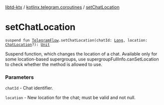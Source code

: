 [libtd-ktx](../index.md) / [kotlinx.telegram.coroutines](index.md) / [setChatLocation](./set-chat-location.md)

# setChatLocation

`suspend fun `[`TelegramFlow`](../kotlinx.telegram.core/-telegram-flow/index.md)`.setChatLocation(chatId: `[`Long`](https://kotlinlang.org/api/latest/jvm/stdlib/kotlin/-long/index.html)`, location: `[`ChatLocation`](https://tdlibx.github.io/td/docs/org/drinkless/td/libcore/telegram/TdApi.ChatLocation.html)`?): `[`Unit`](https://kotlinlang.org/api/latest/jvm/stdlib/kotlin/-unit/index.html)

Suspend function, which changes the location of a chat. Available only for some location-based
supergroups, use supergroupFullInfo.canSetLocation to check whether the method is allowed to use.

### Parameters

`chatId` - Chat identifier.

`location` - New location for the chat; must be valid and not null.